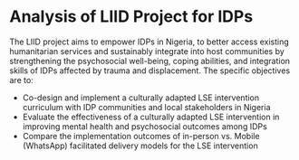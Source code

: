 # Analysis of LIID Project for IDPs
The LIID project aims to empower IDPs in Nigeria, to better access existing humanitarian services and sustainably integrate into host communities by strengthening the psychosocial well-being, coping abilities, and integration skills of IDPs affected by trauma and displacement. The specific objectives are to:
- Co-design and implement a culturally adapted LSE intervention curriculum with IDP communities and local stakeholders in Nigeria
- Evaluate the effectiveness of a culturally adapted LSE intervention in improving mental health and psychosocial outcomes among IDPs
- Compare the implementation outcomes of in-person vs. Mobile (WhatsApp) facilitated delivery models for the LSE intervention
